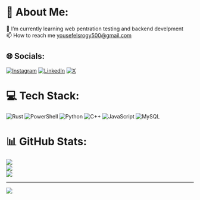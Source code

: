 # 💫 About Me:
🌱 I’m currently learning web pentration testing and backend develpment <br>📫 How to reach me yousefelsrogy500@gmail.com


## 🌐 Socials:
[![Instagram](https://img.shields.io/badge/Instagram-%23E4405F.svg?logo=Instagram&logoColor=white)](https://instagram.com/yousef__elsrogy) [![LinkedIn](https://img.shields.io/badge/LinkedIn-%230077B5.svg?logo=linkedin&logoColor=white)](https://linkedin.com/in/https://www.linkedin.com/in/yousef-elsrogy-2298a4245/) [![X](https://img.shields.io/badge/X-black.svg?logo=X&logoColor=white)](https://x.com/joisyousef) 

# 💻 Tech Stack:
![Rust](https://img.shields.io/badge/rust-%23000000.svg?style=for-the-badge&logo=rust&logoColor=white) ![PowerShell](https://img.shields.io/badge/PowerShell-%235391FE.svg?style=for-the-badge&logo=powershell&logoColor=white) ![Python](https://img.shields.io/badge/python-3670A0?style=for-the-badge&logo=python&logoColor=ffdd54) ![C++](https://img.shields.io/badge/c++-%2300599C.svg?style=for-the-badge&logo=c%2B%2B&logoColor=white) ![JavaScript](https://img.shields.io/badge/javascript-%23323330.svg?style=for-the-badge&logo=javascript&logoColor=%23F7DF1E) ![MySQL](https://img.shields.io/badge/mysql-%2300000f.svg?style=for-the-badge&logo=mysql&logoColor=white)
# 📊 GitHub Stats:
![](https://github-readme-stats.vercel.app/api?username=joisyousef&theme=dark&hide_border=false&include_all_commits=false&count_private=false)<br/>
![](https://github-readme-streak-stats.herokuapp.com/?user=joisyousef&theme=dark&hide_border=false)<br/>
![](https://github-readme-stats.vercel.app/api/top-langs/?username=joisyousef&theme=dark&hide_border=false&include_all_commits=false&count_private=false&layout=compact)

---
[![](https://visitcount.itsvg.in/api?id=joisyousef&icon=0&color=0)](https://visitcount.itsvg.in)

<!-- Proudly created with GPRM ( https://gprm.itsvg.in ) -->
